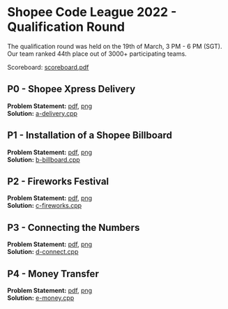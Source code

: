# Shopee Code League 2022 - Qualification Round

The qualification round was held on the 19th of March, 3 PM - 6 PM (SGT). Our team ranked 44th place out of 3000+ participating teams.

Scoreboard: [scoreboard.pdf](./scoreboard.pdf)

## P0 - Shopee Xpress Delivery
**Problem Statement:** [pdf](./a-delivery.pdf), [png](./a-delivery.png) \
**Solution:** [a-delivery.cpp](./a-delivery.cpp)

## P1 - Installation of a Shopee Billboard
**Problem Statement:** [pdf](./b-billboard.pdf), [png](./b-billboard.png) \
**Solution:** [b-billboard.cpp](./b-billboard.cpp)

## P2 - Fireworks Festival
**Problem Statement:** [pdf](./c-fireworks.pdf), [png](./c-fireworks.png) \
**Solution:** [c-fireworks.cpp](./c-fireworks.cpp)

## P3 - Connecting the Numbers
**Problem Statement:** [pdf](./d-connect.pdf), [png](./d-connect.png) \
**Solution:** [d-connect.cpp](./d-connect.cpp)

## P4 - Money Transfer
**Problem Statement:** [pdf](./e-money.pdf), [png](./e-money.png) \
**Solution:** [e-money.cpp](./e-money.cpp)
